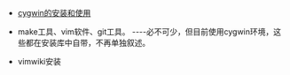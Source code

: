 <!---title:提高效率的工具的使用-->

* [cygwin的安装和使用](install_and_use_cygwin.html)

* make工具、vim软件、git工具。 ----必不可少，但目前使用cygwin环境，这些都在安装库中自带，不再单独叙述。

* vimwiki安装


